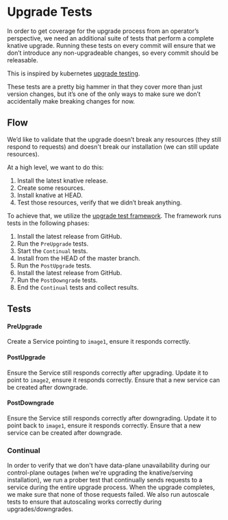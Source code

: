 # Upgrade Tests

In order to get coverage for the upgrade process from an operator’s perspective,
we need an additional suite of tests that perform a complete knative upgrade.
Running these tests on every commit will ensure that we don’t introduce any
non-upgradeable changes, so every commit should be releasable.

This is inspired by kubernetes
[upgrade testing](https://github.com/kubernetes/community/blob/master/contributors/devel/sig-testing/e2e-tests.md#version-skewed-and-upgrade-testing).

These tests are a pretty big hammer in that they cover more than just version
changes, but it’s one of the only ways to make sure we don’t accidentally make
breaking changes for now.

## Flow

We’d like to validate that the upgrade doesn’t break any resources (they still
respond to requests) and doesn't break our installation (we can still update
resources).

At a high level, we want to do this:

1. Install the latest knative release.
1. Create some resources.
1. Install knative at HEAD.
1. Test those resources, verify that we didn’t break anything.

To achieve that, we utilize the [upgrade test framework](https://github.com/knative/pkg/tree/master/test/upgrade).
The framework runs tests in the following phases:

1. Install the latest release from GitHub.
1. Run the `PreUpgrade` tests.
1. Start the `Continual` tests.
1. Install from the HEAD of the master branch.
1. Run the `PostUpgrade` tests.
1. Install the latest release from GitHub.
1. Run the `PostDowngrade` tests.
1. End the `Continual` tests and collect results.

## Tests

#### PreUpgrade

Create a Service pointing to `image1`, ensure it responds correctly.

#### PostUpgrade

Ensure the Service still responds correctly after upgrading. Update it to point
to `image2`, ensure it responds correctly. Ensure that a new service
can be created after downgrade.

#### PostDowngrade

Ensure the Service still responds correctly after downgrading. Update it to
point back to `image1`, ensure it responds correctly. Ensure that a new service
can be created after downgrade.

### Continual

In order to verify that we don't have data-plane unavailability during our
control-plane outages (when we're upgrading the knative/serving installation),
we run a prober test that continually sends requests to a service during the
entire upgrade process. When the upgrade completes, we make sure that none of
those requests failed. We also run autoscale tests to ensure that autoscaling
works correctly during upgrades/downgrades.
